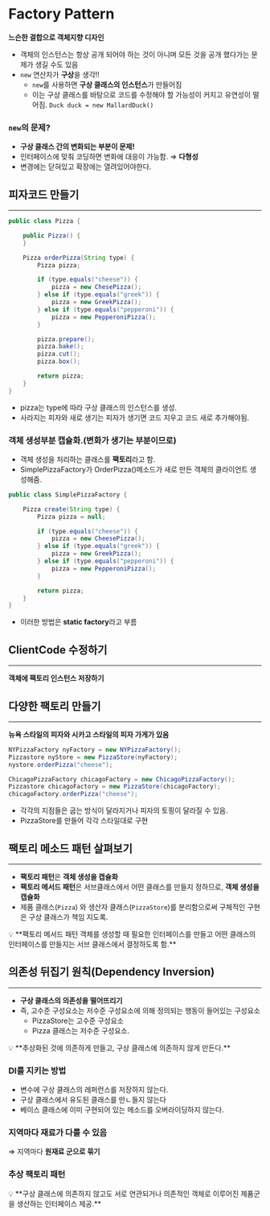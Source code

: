 # Factory Pattern

**느슨한 결합으로 객체지향 디자인**

- 객체의 인스턴스는 항상 공개 되어야 하는 것이 아니며 모든 것을 공개 했다가는 문제가 생길 수도 있음
- `new` 연산자가 **구상**을 생각!!
    - `new`를 사용하면 **구상 클래스의 인스턴스**가 만들어짐
    - 이는 구상 클래스를 바탕으로 코드를 수정해야 할 가능성이 커지고 유연성이 떨어짐.
      `Duck duck = new MallardDuck()`

### `new`의 문제?

- **구상 클래스 간의 변화되는 부분이 문제!**
- 인터페이스에 맞춰 코딩하면 변화에 대응이 가능함. ⇒ **다형성**
- 변경에는 닫혀있고 확장에는 열려있어야한다.

## 피자코드 만들기

---

```java
public class Pizza {

    public Pizza() {
    }

    Pizza orderPizza(String type) {
        Pizza pizza;

        if (type.equals("cheese")) {
            pizza = new ChesePizza();
        } else if (type.equals("greek")) {
            pizza = new GreekPizza();
        } else if (type.equals("pepperoni")) {
            pizza = new PepperoniPizza();
        }

        pizza.prepare();
        pizza.bake();
        pizza.cut();
        pizza.box();

        return pizza;
    }
}
```

- pizza는 type에 따라 구상 클래스의 인스턴스를 생성.
- 사라지는 피자와 새로 생기는 피자가 생기면 코드 지우고 코드 새로 추가해야됨.

### 객체 생성부분 캡슐화.(변화가 생기는 부분이므로)

- 객체 생성을 처리하는 클래스를 **팩토리**라고 함.
- SimplePizzaFactory가 OrderPizza()메소드가 새로 만든 객체의 클라이언트 생성해줌.

```java
public class SimplePizzaFactory {

    Pizza create(String type) {
        Pizza pizza = null;

        if (type.equals("cheese")) {
            pizza = new CheesePizza();
        } else if (type.equals("greek")) {
            pizza = new GreekPizza();
        } else if (type.equals("pepperoni")) {
            pizza = new PepperoniPizza();
        }

        return pizza;
    }
}
```

- 이러한 방법은 **static factory**라고 부름

## ClientCode 수정하기

---

**객체에 팩토리 인스턴스 저장하기**

## 다양한 팩토리 만들기

---

**뉴욕 스타일의 피자와 시카고 스타일의 피자 가게가 있음**

```java
NYPizzaFactory nyFactory = new NYPizzaFactory();
Pizzastore nyStore = new PizzaStore(nyFactory);
nystore.orderPizza("cheese");

ChicagoPizzaFactory chicagoFactory = new ChicagoPizzaFactory();
Pizzastore chicagoFactory = new PizzaStore(chicagoFactory);
chicagoFactory.orderPizza("cheese");
```

- 각각의 지점들은 굽는 방식이 달라지거나 피자의 토핑이 달라질 수 있음.
- PizzaStore를 만들어 각각 스타일대로 구현

## 팩토리 메소드 패턴 살펴보기

---

- **팩토리 패턴**은 **객체 생성을 캡슐화**
- **팩토리 메서드 패턴**은 서브클래스에서 어떤 클래스를 만들지 정하므로, **객체 생성을 캡슐화**
- 제품 클래스(`Pizza`) 와 생산자 클래스(`PizzaStore`)를 분리함으로써 구체적인 구현은 구상 클래스가 책임 지도록.

<aside>
💡 **팩토리 메서드 패턴
객체를 생성할 때 필요한 인터페이스를 만들고 어떤 클래스의 인터페이스를 만들지는 서브 클래스에서 결정하도록 함.**

</aside>

## 의존성 뒤집기 원칙(Dependency Inversion)

---

- **구상 클래스의 의존성을 떨어뜨리기**
- 즉, 고수준 구성요소는 저수준 구성요소에 의해 정의되는 행동이 들어있는 구성요소
    - PizzaStore는 고수준 구성요소
    - Pizza 클래스는 저수준 구성요소.

<aside>
💡 **추상화된 것에 의존하게 만들고, 구상 클래스에 의존하지 않게 만든다.**

</aside>

### DI를 지키는 방법

- 변수에 구상 클래스의 레퍼런스를 저장하지 않는다.
- 구상 클래스에서 유도된 클래스를 만ㄴ들지 않는다
- 베이스 클래스에 이미 구현되어 있는 메소드를 오버라이딩하지 않는다.

### 지역마다 재료가 다를 수 있음

⇒ 지역마다 **원재료 군으로 묶기**

### 추상 팩토리 패턴

<aside>
💡 **구상 클래스에 의존하지 않고도 서로 연관되거나 의존적인 객체로 이루어진 제품군을 생산하는 인터페이스 제공.**

</aside>
